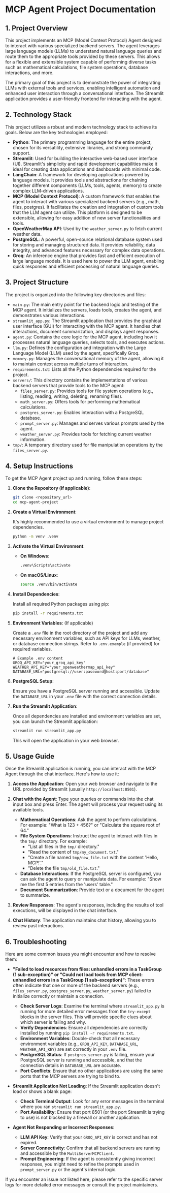 # MCP Agent Project Documentation

## 1. Project Overview

This project implements an MCP (Model Context Protocol) Agent designed to interact with various specialized backend servers. The agent leverages large language models (LLMs) to understand natural language queries and route them to the appropriate tools provided by these servers. This allows for a flexible and extensible system capable of performing diverse tasks such as mathematical calculations, file system operations, database interactions, and more.

The primary goal of this project is to demonstrate the power of integrating LLMs with external tools and services, enabling intelligent automation and enhanced user interaction through a conversational interface. The Streamlit application provides a user-friendly frontend for interacting with the agent.


## 2. Technology Stack

This project utilizes a robust and modern technology stack to achieve its goals. Below are the key technologies employed:

*   **Python**: The primary programming language for the entire project, chosen for its versatility, extensive libraries, and strong community support.
*   **Streamlit**: Used for building the interactive web-based user interface (UI). Streamlit's simplicity and rapid development capabilities make it ideal for creating data applications and dashboards with minimal code.
*   **LangChain**: A framework for developing applications powered by language models. It provides tools and abstractions for chaining together different components (LLMs, tools, agents, memory) to create complex LLM-driven applications.
*   **MCP (Model Context Protocol)**: A custom framework that enables the agent to interact with various specialized backend servers (e.g., math, files, postgres). It facilitates the creation and integration of custom tools that the LLM agent can utilize. This platform is designed to be extensible, allowing for easy addition of new server functionalities and tools.
*   **OpenWeatherMap API**: Used by the `weather_server.py` to fetch current weather data.
*   **PostgreSQL**: A powerful, open-source relational database system used for storing and managing structured data. It provides reliability, data integrity, and advanced features necessary for complex data operations.
*   **Groq**: An inference engine that provides fast and efficient execution of large language models. It is used here to power the LLM agent, enabling quick responses and efficient processing of natural language queries.


## 3. Project Structure

The project is organized into the following key directories and files:

*   `main.py`: The main entry point for the backend logic and testing of the MCP agent. It initializes the servers, loads tools, creates the agent, and demonstrates various interactions.
*   `streamlit_app.py`: The Streamlit application that provides the graphical user interface (GUI) for interacting with the MCP agent. It handles chat interactions, document summarization, and displays agent responses.
*   `agent.py`: Contains the core logic for the MCP agent, including how it processes natural language queries, selects tools, and executes actions.
*   `llm.py`: Defines the configuration and integration with the Large Language Model (LLM) used by the agent, specifically Groq.
*   `memory.py`: Manages the conversational memory of the agent, allowing it to maintain context across multiple turns of interaction.
*   `requirements.txt`: Lists all the Python dependencies required for the project.
*   `servers/`: This directory contains the implementations of various backend servers that provide tools to the MCP agent:
    *   `files_server.py`: Provides tools for file system operations (e.g., listing, reading, writing, deleting, renaming files).
    *   `math_server.py`: Offers tools for performing mathematical calculations.
    *   `postgres_server.py`: Enables interaction with a PostgreSQL database.
    *   `prompt_server.py`: Manages and serves various prompts used by the agent.
    *   `weather_server.py`: Provides tools for fetching current weather information.
*   `tmp/`: A temporary directory used for file manipulation operations by the `files_server.py`.


## 4. Setup Instructions

To get the MCP Agent project up and running, follow these steps:

1.  **Clone the Repository (if applicable)**:

    ```bash
    git clone <repository_url>
    cd mcp-agent-project
    ```

2.  **Create a Virtual Environment**:

    It's highly recommended to use a virtual environment to manage project dependencies.

    ```bash
    python -m venv .venv
    ```

3.  **Activate the Virtual Environment**:

    *   **On Windows**:

        ```bash
        .venv\Scripts\activate
        ```

    *   **On macOS/Linux**:

        ```bash
        source .venv/bin/activate
        ```

4.  **Install Dependencies**:

    Install all required Python packages using pip:

    ```bash
    pip install -r requirements.txt
    ```

5.  **Environment Variables**: (If applicable)

    Create a `.env` file in the root directory of the project and add any necessary environment variables, such as API keys for LLMs, weather, or database connection strings. Refer to `.env.example` (if provided) for required variables.

    ```
    # Example .env content
    GROQ_API_KEY="your_groq_api_key"
    WEATHER_API_KEY="your_openweathermap_api_key"
    DATABASE_URL="postgresql://user:password@host:port/database"
    ```

6.  **PostgreSQL Setup**:

    Ensure you have a PostgreSQL server running and accessible. Update the `DATABASE_URL` in your `.env` file with the correct connection details.

7.  **Run the Streamlit Application**:

    Once all dependencies are installed and environment variables are set, you can launch the Streamlit application:

    ```bash
    streamlit run streamlit_app.py
    ```

    This will open the application in your web browser.


## 5. Usage Guide

Once the Streamlit application is running, you can interact with the MCP Agent through the chat interface. Here's how to use it:

1.  **Access the Application**: Open your web browser and navigate to the URL provided by Streamlit (usually `http://localhost:8501`).

2.  **Chat with the Agent**: Type your queries or commands into the chat input box and press Enter. The agent will process your request using its available tools.

    *   **Mathematical Operations**: Ask the agent to perform calculations. For example: "What is 123 + 456?" or "Calculate the square root of 64."
    *   **File System Operations**: Instruct the agent to interact with files in the `tmp/` directory. For example:
        *   "List all files in the `tmp/` directory."
        *   "Read the content of `tmp/my_document.txt`."
        *   "Create a file named `tmp/new_file.txt` with the content 'Hello, MCP!'."
        *   "Delete the file `tmp/old_file.txt`."
    *   **Database Interactions**: If the PostgreSQL server is configured, you can ask the agent to query or manipulate data. For example: "Show me the first 5 entries from the 'users' table."
    *   **Document Summarization**: Provide text or a document for the agent to summarize.

3.  **Review Responses**: The agent's responses, including the results of tool executions, will be displayed in the chat interface.

4.  **Chat History**: The application maintains chat history, allowing you to review past interactions.


## 6. Troubleshooting

Here are some common issues you might encounter and how to resolve them:

*   **"Failed to load resources from files: unhandled errors in a TaskGroup (1 sub-exception)" or "Could not load tools from MCP client: unhandled errors in a TaskGroup (1 sub-exception)"**: These errors often indicate that one or more of the backend servers (e.g., `files_server.py`, `postgres_server.py`, `weather_server.py`) failed to initialize correctly or maintain a connection. 
    *   **Check Server Logs**: Examine the terminal where `streamlit_app.py` is running for more detailed error messages from the `try-except` blocks in the server files. This will provide specific clues about which server is failing and why.
    *   **Verify Dependencies**: Ensure all dependencies are correctly installed by running `pip install -r requirements.txt`.
    *   **Environment Variables**: Double-check that all necessary environment variables (e.g., `GROQ_API_KEY`, `DATABASE_URL`, `WEATHER_API_KEY`) are set correctly in your `.env` file.
    *   **PostgreSQL Status**: If `postgres_server.py` is failing, ensure your PostgreSQL server is running and accessible, and that the connection details in `DATABASE_URL` are accurate.
    *   **Port Conflicts**: Ensure that no other applications are using the same ports that the MCP servers are trying to bind to.

*   **Streamlit Application Not Loading**: If the Streamlit application doesn't load or shows a blank page:
    *   **Check Terminal Output**: Look for any error messages in the terminal where you ran `streamlit run streamlit_app.py`.
    *   **Port Availability**: Ensure that port 8501 (or the port Streamlit is trying to use) is not blocked by a firewall or another application.

*   **Agent Not Responding or Incorrect Responses**: 
    *   **LLM API Key**: Verify that your `GROQ_API_KEY` is correct and has not expired.
    *   **Server Connectivity**: Confirm that all backend servers are running and accessible by the `MultiServerMCPClient`.
    *   **Prompt Engineering**: If the agent is consistently giving incorrect responses, you might need to refine the prompts used in `prompt_server.py` or the agent's internal logic.

If you encounter an issue not listed here, please refer to the specific server logs for more detailed error messages or consult the project maintainers.